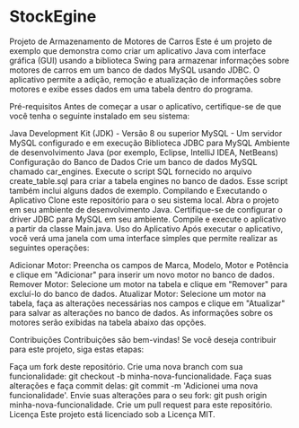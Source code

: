 # StockEgine
Projeto de Armazenamento de Motores de Carros
Este é um projeto de exemplo que demonstra como criar um aplicativo Java com interface gráfica (GUI) usando a biblioteca Swing para armazenar informações sobre motores de carros em um banco de dados MySQL usando JDBC. O aplicativo permite a adição, remoção e atualização de informações sobre motores e exibe esses dados em uma tabela dentro do programa.

Pré-requisitos
Antes de começar a usar o aplicativo, certifique-se de que você tenha o seguinte instalado em seu sistema:

Java Development Kit (JDK) - Versão 8 ou superior
MySQL - Um servidor MySQL configurado e em execução
Biblioteca JDBC para MySQL
Ambiente de desenvolvimento Java (por exemplo, Eclipse, IntelliJ IDEA, NetBeans)
Configuração do Banco de Dados
Crie um banco de dados MySQL chamado car_engines.
Execute o script SQL fornecido no arquivo create_table.sql para criar a tabela engines no banco de dados. Esse script também inclui alguns dados de exemplo.
Compilando e Executando o Aplicativo
Clone este repositório para o seu sistema local.
Abra o projeto em seu ambiente de desenvolvimento Java.
Certifique-se de configurar o driver JDBC para MySQL em seu ambiente.
Compile e execute o aplicativo a partir da classe Main.java.
Uso do Aplicativo
Após executar o aplicativo, você verá uma janela com uma interface simples que permite realizar as seguintes operações:

Adicionar Motor: Preencha os campos de Marca, Modelo, Motor e Potência e clique em "Adicionar" para inserir um novo motor no banco de dados.
Remover Motor: Selecione um motor na tabela e clique em "Remover" para excluí-lo do banco de dados.
Atualizar Motor: Selecione um motor na tabela, faça as alterações necessárias nos campos e clique em "Atualizar" para salvar as alterações no banco de dados.
As informações sobre os motores serão exibidas na tabela abaixo das opções.

Contribuições
Contribuições são bem-vindas! Se você deseja contribuir para este projeto, siga estas etapas:

Faça um fork deste repositório.
Crie uma nova branch com sua funcionalidade: git checkout -b minha-nova-funcionalidade.
Faça suas alterações e faça commit delas: git commit -m 'Adicionei uma nova funcionalidade'.
Envie suas alterações para o seu fork: git push origin minha-nova-funcionalidade.
Crie um pull request para este repositório.
Licença
Este projeto está licenciado sob a Licença MIT.
